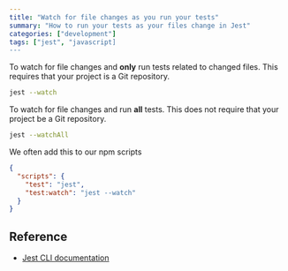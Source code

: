 ```yaml
---
title: "Watch for file changes as you run your tests"
summary: "How to run your tests as your files change in Jest"
categories: ["development"]
tags: ["jest", "javascript]
---
```


To watch for file changes and **only** run tests related to changed files. This requires that your project is a Git repository.

```bash
jest --watch
```

To watch for file changes and run **all** tests. This does not require that your project be a Git repository. 

```bash
jest --watchAll
```

We often add this to our npm scripts

```json
{
  "scripts": {
    "test": "jest",
    "test:watch": "jest --watch"
  }
}
```

## Reference 

- [Jest CLI documentation](https://jestjs.io/docs/en/cli.html#)